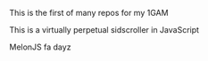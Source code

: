 This is the first of many repos for my 1GAM

This is a virtually perpetual sidscroller in JavaScript


MelonJS fa dayz
